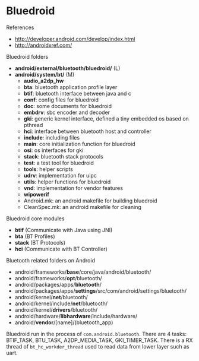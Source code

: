# Bluedroid

References
- http://developer.android.com/develop/index.html
- http://androidxref.com/

Bluedroid folders
- **android/external/bluetooth/bluedroid/** (L)
- **android/system/bt/** (M)
  - **audio_a2dp_hw**
  - **bta**: bluetooth application profile layer
  - **btif**: bluetooth interface between java and c
  - **conf**: config files for bluedroid
  - **doc**: some documents for bluedroid
  - **embdrv**: sbc encoder and decoder
  - **gki**: generic kernel interface, defined a tiny embedded os based on pthread
  - **hci**: interface between bluetooth host and controller
  - **include**: including files
  - **main**: core initialization function for bluedroid
  - **osi**: os interfaces for gki
  - **stack**: bluetooth stack protocols
  - **test**: a test tool for bluedroid
  - **tools**: helper scripts
  - **udrv**: implementation for uipc
  - **utils**: helper functions for bluedroid
  - **vnd**: implementation for vendor features
  - **wipowerif**
  - Android.mk: an android makefile for building bluedroid
  - CleanSpec.mk: an android makefile for cleaning

Bluedroid core modules
- **btif** (Communicate with Java using JNI)
- **bta** (BT Profiles)
- **stack** (BT Protocols)
- **hci** (Communicate with BT Controller)

Bluetooth related folders on Android
- android/frameworks/**base**/core/java/android/bluetooth/
- android/frameworks/**opt**/bluetooth/
- android/packages/apps/**bluetooth**/
- android/packages/apps/**settings**/src/com/android/settings/bluetooth/
- android/kernel/**net**/bluetooth/
- android/kernel/include/**net**/bluetooth/
- android/kernel/**drivers**/bluetooth/
- android/hardware/**libhardware**/include/hardware/
- android/**vendor**/[name]/(bluetooth_app)

Bluedroid run in the process of `com.android.bluetooth`.
There are 4 tasks: BTIF_TASK, BTU_TASK, A2DP_MEDIA_TASK, GKI_TIMER_TASK. 
There is a RX thread of `bt_hc_workder_thread` used to read data from lower layer such as uart.

